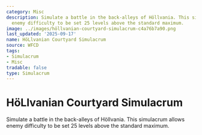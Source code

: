 ```yaml
---
category: Misc
description: Simulate a battle in the back-alleys of Höllvania. This simulacrum allows
  enemy difficulty to be set 25 levels above the standard maximum.
image: ../images/höllvanian-courtyard-simulacrum-c4a76b7a90.png
last_updated: '2025-09-17'
name: HöLlvanian Courtyard Simulacrum
source: WFCD
tags:
- Simulacrum
- Misc
tradable: false
type: Simulacrum
---
```


# HöLlvanian Courtyard Simulacrum

Simulate a battle in the back-alleys of Höllvania. This simulacrum allows enemy difficulty to be set 25 levels above the standard maximum.

